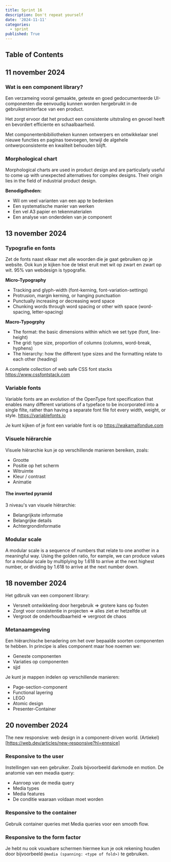 ```yaml
---
title: Sprint 16
description: Don't repeat yourself
date: '2024-11-11'
categories:
  - sprint
published: True
---
```


## Table of Contents

## 11 november 2024
### Wat is een component library?
Een verzameing vooral gemaakte, geteste en goed gedocumenteerde UI-componenten die eenvoudig kunnen worden hergebruikt in de gebruikersinterface van een product.


Het zorgt ervoor dat het product een consistente uitstraling en gevoel heeft en bevordert efficiente en schaalbaarheid.


Met componentenbibiliotheken kunnen ontwerpers en ontwikkelaar snel nieuwe functies en paginas toevoegen, terwijl de algehele ontwerpconsistente en kwaliteit behouden blijft.

### Morphological chart
Morphological charts are used in product design and are particularly useful to come up with unexpected alternatives for complex designs. Their origin lies in the field of industrial product design.

**Benodigdheden:**
- Wil om veel varianten van een app te bedenken
- Een systematische manier van werken
- Een vel A3 papier en tekenmaterialen
- Een analyse van onderdelen van je component

## 13 november 2024
### Typografie en fonts
Zet de fonts naast elkaar met alle woorden die je gaat gebruiken op je website. Ook kun je kijken hoe de tekst eruit met wit op zwart en zwart op wit. 95% van webdesign is typografie.


**Micro-Typography**
- Tracking and glyph-width (font-kerning, font-variation-settings)
- Protrusion, margin kerning, or hanging punctuation
- Punctually increasing or decreasing word space
- Chunking words through word spacing or other with space (word-spacing, letter-spacing)

**Macro-Typogrphy**
- The format: the basic dimensions within which we set type (font, line-height)
- The grid: type size, proportion of columns (columns, word-break, hyphens)
- The hierarchy: how the different type sizes and the formatting relate to each other (heading)

A complete collection of web safe CSS font stacks https://www.cssfontstack.com

### Variable fonts
Variable fonts are an evolution of the OpenType font specification that enables many different variations of a typeface to be incorporated into a single filte, rather than having a separate font file fot every width, weight, or style. https://variablefonts.io

Je kunt kijken of je font een variable font is op https://wakamaifondue.com

### Visuele hiërarchie
Visuele hiërarchie kun je op verschillende manieren bereiken, zoals:
- Grootte
- Positie op het scherm
- Witruimte
- Kleur / contrast
- Animatie

#### The inverted pyramid
3 niveau's van visuele hiërarchie:
- Belangrijkste informatie
- Belangrijke details
- Achtergrondinformatie

### Modular scale
A modular scale is a sequence of numbers that relate to one another in a meaningful way. Using the golden ratio, for eample, we can produce values for a modular scale by multiplying by 1.618 to arrive at the next highest number, or dividing by 1.618 to arrive at the next number down.

## 18 november 2024
Het gdbruik van een component library:
- Versnelt ontwikkeling door hergebruik => grotere kans op fouten
- Zorgt voor consistentie in projecten => alles ziet er hetzelfde uit
- Vergroot de onderhoudbaarheid => vergroot de chaos

### Metanaamgeving
Een hiërarchische benadering om het over bepaalde soorten componenten te hebben. In principe is alles component maar hoe noemen we:
- Geneste componenten
- Variaties op componenten
- sjjd

Je kunt je mappen indelen op verschillende manieren:
- Page-section-component
- Functional layering
- LEGO
- Atomic design
- Presenter-Container

## 20 november 2024
The new responsive: web design in a component-driven world. (Artiekel)[https://web.dev/articles/new-responsive?hl=ennsice]

### Responsive to the user
Instellingen van een gebruiker. Zoals bijvoorbeeld darkmode en motion. 
De anatomie van een meadia query:
- Aanroep van de media query
- Media types
- Media features
- De conditie waaraan voldaan moet worden

### Responsive to the container
Gebruik container queries met Media queries voor een smooth flow.

### Responsive to the form factor
Je hebt nu ook vouwbare schermen hiermee kun je ook rekening houden door bijvoorbeeld `@media (spanning: <type of fold>)` te gebruiken.

